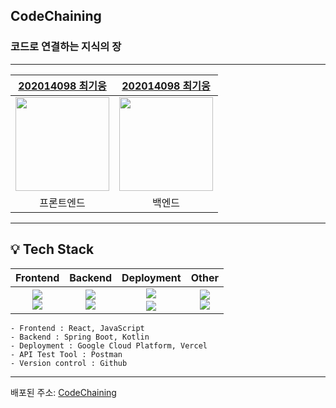 ## CodeChaining

### 코드로 연결하는 지식의 장

---

| [202014098 최기웅](https://github.com/giwoong01) | [202014098 최기웅](https://github.com/giwoong01) |
| :---: | :---: |
| <img src="https://avatars.githubusercontent.com/u/113246619?v=4" width="150"> | <img src="https://avatars.githubusercontent.com/u/113246619?v=4" width="150"> |
| 프론트엔드 | 백엔드 |


---

## 💡 Tech Stack
| Frontend | Backend | Deployment | Other |
|:---:|:---:|:---:|:----:|
| <img src="https://img.shields.io/badge/React-61DBFB?style=flat-square&logo=React&logoColor=white"/></a><br><img src="https://img.shields.io/badge/JavaScript-F7DF1E?style=flat-square&logo=JavaScript&logoColor=white"/></a>|<img src="https://img.shields.io/badge/Spring Boot-6DB33F?style=flat-square&logo=Spring Boot&logoColor=white"/></a><br><img src="https://img.shields.io/badge/Kotlin-7F52FF?style=flat-square&logo=Kotlin&logoColor=white"/></a>| <img src="https://img.shields.io/badge/gcp-4285F4?style=for-the-badge&logo=googlecloud&logoColor=white"><a/><br/><img src="https://img.shields.io/badge/vercel-000000?style=for-the-badge&logo=vercel&logoColor=white"><a/> | <img src="https://img.shields.io/badge/Postman-FF6C37?style=flat-square&logo=Postman&logoColor=white"/></a><br><img src="https://img.shields.io/badge/Github-111011?style=flat-square&logo=Github&logoColor=white"/></a> |


```
- Frontend : React, JavaScript
- Backend : Spring Boot, Kotlin
- Deployment : Google Cloud Platform, Vercel
- API Test Tool : Postman
- Version control : Github
```
---

배포된 주소: [CodeChaining](https://www.code-chaining.shop/)
